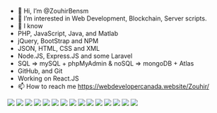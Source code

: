 - 👋 Hi, I’m @ZouhirBensm
- 👀 I’m interested in Web Development, Blockchain, Server scripts.
- 🌱 I know
- PHP, JavaScript, Java, and Matlab
- jQuery, BootStrap and NPM
- JSON, HTML, CSS and XML
- Node.JS, Express.JS and some Laravel
- SQL => mySQL + phpMyAdmin & noSQL => mongoDB + Atlas
- GitHub, and Git
- Working on React.JS
- 📫 How to reach me https://webdevelopercanada.website/Zouhir/

<!---
ZouhirBensm/ZouhirBensm is a ✨ special ✨ repository because its `README.md` (this file) appears on your GitHub profile.
You can click the Preview link to take a look at your changes.
--->

<img src="https://img.shields.io/badge/PHP-777BB4?style=for-the-badge&logo=php&logoColor=white" />
<img src="https://img.shields.io/badge/JavaScript-F7DF1E?style=for-the-badge&logo=javascript&logoColor=black" />
<img src="https://img.shields.io/badge/Java-ED8B00?style=for-the-badge&logo=java&logoColor=white" />

<img src="https://img.shields.io/badge/jQuery-0769AD?style=for-the-badge&logo=jquery&logoColor=white" />
<img src="https://img.shields.io/badge/Bootstrap-563D7C?style=for-the-badge&logo=bootstrap&logoColor=white" />
<img src="https://img.shields.io/badge/npm-CB3837?style=for-the-badge&logo=npm&logoColor=white" />

<img src="https://img.shields.io/badge/HTML-239120?style=for-the-badge&logo=html5&logoColor=white" />
<img src="https://img.shields.io/badge/CSS-239120?&style=for-the-badge&logo=css3&logoColor=white" />


<img src="https://img.shields.io/badge/PHP-777BB4?style=for-the-badge&logo=php&logoColor=white" />
<img src="https://img.shields.io/badge/PHP-777BB4?style=for-the-badge&logo=php&logoColor=white" />
<img src="https://img.shields.io/badge/PHP-777BB4?style=for-the-badge&logo=php&logoColor=white" />

<img src="https://img.shields.io/badge/PHP-777BB4?style=for-the-badge&logo=php&logoColor=white" />
<img src="https://img.shields.io/badge/PHP-777BB4?style=for-the-badge&logo=php&logoColor=white" />

<img src="https://img.shields.io/badge/PHP-777BB4?style=for-the-badge&logo=php&logoColor=white" />
<img src="https://img.shields.io/badge/PHP-777BB4?style=for-the-badge&logo=php&logoColor=white" />
